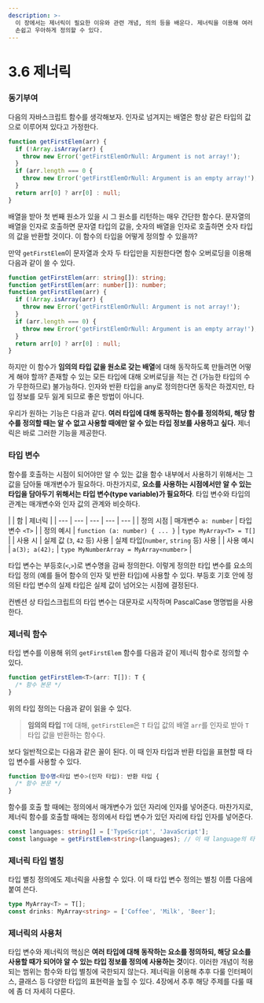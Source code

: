 ```yaml
---
description: >-
  이 장에서는 제너릭이 필요한 이유와 관련 개념, 의의 등을 배운다. 제너릭을 이용해 여러 타입에 대해 동일한 규칙을 갖고 동작하는 타입을
  손쉽고 우아하게 정의할 수 있다.
---
```


# 3.6 제너릭

### **동기부여**

다음의 자바스크립트 함수를 생각해보자. 인자로 넘겨지는 배열은 항상 같은 타입의 값으로 이루어져 있다고 가정한다.

```typescript
function getFirstElem(arr) {
  if (!Array.isArray(arr) {
    throw new Error('getFirstElemOrNull: Argument is not array!');
  }
  if (arr.length === 0 {
    throw new Error('getFirstElemOrNull: Argument is an empty array!');
  } 
  return arr[0] ? arr[0] : null;
}
```

배열을 받아 첫 번째 원소가 있을 시 그 원소를 리턴하는 매우 간단한 함수다. 문자열의 배열을 인자로 호출하면 문자열 타입의 값을, 숫자의 배열을 인자로 호출하면 숫자 타입의 값을 반환할 것이다. 이 함수의 타입을 어떻게 정의할 수 있을까?

만약 `getFirstElem`이 문자열과 숫자 두 타입만을 지원한다면 함수 오버로딩을 이용해 다음과 같이 쓸 수 있다.

```typescript
function getFirstElem(arr: string[]): string;
function getFirstElem(arr: number[]): number;
function getFirstElem(arr) {
  if (!Array.isArray(arr) {
    throw new Error('getFirstElemOrNull: Argument is not array!');
  }
  if (arr.length === 0) {
    throw new Error('getFirstElemOrNull: Argument is an empty array!');
  } 
  return arr[0] ? arr[0] : null;
}
```

하지만 이 함수가 **임의의 타입 값을 원소로 갖는 배열**에 대해 동작하도록 만들려면 어떻게 해야 할까? 존재할 수 있는 모든 타입에 대해 오버로딩을 적는 건 \(가능한 타입의 수가 무한하므로\) 불가능하다. 인자와 반환 타입을 any로 정의한다면 동작은 하겠지만, 타입 정보를 모두 잃게 되므로 좋은 방법이 아니다. 

우리가 원하는 기능은 다음과 같다. **여러 타입에 대해 동작하는 함수를 정의하되, 해당 함수를 정의할 때는 알 수 없고 사용할 때에만 알 수 있는 타입 정보를 사용하고 싶다.** 제너릭은 바로 그러한 기능을 제공한다.

### **타입 변수**

함수를 호출하는 시점이 되어야만 알 수 있는 값을 함수 내부에서 사용하기 위해서는 그 값을 담아둘 매개변수가 필요하다. 마찬가지로, **요소를 사용하는 시점에서만 알 수 있는 타입을 담아두기 위해서는 타입 변수\(type variable\)가 필요하다**. 타입 변수와 타입의 관계는 매개변수와 인자 값의 관계와 비슷하다.

|  | 함 | 제너릭 |
| --- | --- | --- | --- | --- |
| 정의 시점 | 매개변수 `a: number` | 타입 변수 `<T>` |
| 정의 예시 | `function (a: number) { ... }` | `type MyArray<T> = T[]` |
| 사용 시 | 실제 값 \(`3`, `42` 등\) 사용 | 실제 타입\(`number`, `string` 등\) 사용 |
| 사용 예시 | `a(3); a(42);` | `type MyNumberArray = MyArray<number>` |

타입 변수는 부등호\(`<`,`>`\)로 변수명을 감싸 정의한다. 이렇게 정의한 타입 변수를 요소의 타입 정의 \(예를 들어 함수의 인자 및 반환 타입\)에 사용할 수 있다. 부등호 기호 안에 정의된 타입 변수의 실제 타입은 실제 값이 넘어오는 시점에 결정된다.

컨벤션 상 타입스크립트의 타입 변수는 대문자로 시작하며 PascalCase 명명법을 사용한다.

### **제너릭 함수**

타입 변수를 이용해 위의 `getFirstElem` 함수를 다음과 같이 제너릭 함수로 정의할 수 있다.

```typescript
function getFirstElem<T>(arr: T[]): T {
  /* 함수 본문 */
}
```

위의 타입 정의는 다음과 같이 읽을 수 있다.

> **임의의 타입** `T`에 대해, `getFirstElem`은 `T` 타입 값의 배열 `arr`를 인자로 받아 `T` 타입 값을 반환하는 함수다.

보다 일반적으로는 다음과 같은 꼴이 된다. 이 때 인자 타입과 반환 타입을 표현할 때 타입 변수를 사용할 수 있다.

```typescript
function 함수명<타입 변수>(인자 타입): 반환 타입 {
  /* 함수 본문 */
}
```

함수를 호출 할 때에는 정의에서 매개변수가 있던 자리에 인자를 넣어준다. 마찬가지로, 제너릭 함수를 호출할 때에는 정의에서 타입 변수가 있던 자리에 타입 인자를 넣어준다.

```typescript
const languages: string[] = ['TypeScript', 'JavaScript'];
const language = getFirstElem<string>(languages); // 이 때 language의 타입은 문자열
```

### **제너릭 타입 별칭**

타입 별칭 정의에도 제너릭을 사용할 수 있다. 이 때 타입 변수 정의는 별칭 이름 다음에 붙여 쓴다.

```typescript
type MyArray<T> = T[];
const drinks: MyArray<string> = ['Coffee', 'Milk', 'Beer'];
```

### **제너릭의 사용처**

타입 변수와 제너릭의 핵심은 **여러 타입에 대해 동작하는 요소를 정의하되, 해당 요소를 사용할 때가 되어야 알 수 있는 타입 정보를 정의에 사용하는 것**이다. 이러한 개념이 적용되는 범위는 함수와 타입 별칭에 국한되지 않는다. 제너릭을 이용해 추후 다룰 인터페이스, 클래스 등 다양한 타입의 표현력을 높힐 수 있다. 4장에서 추후 해당 주제를 다룰 때에 좀 더 자세히 다룬다.

